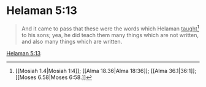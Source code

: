 # Helaman 5:13

> And it came to pass that these were the words which Helaman <u>taught</u>[^a] to his sons; yea, he did teach them many things which are not written, and also many things which are written.

[Helaman 5:13](https://www.churchofjesuschrist.org/study/scriptures/bofm/hel/5?lang=eng&id=p13#p13)


[^a]: [[Mosiah 1.4|Mosiah 1:4]]; [[Alma 18.36|Alma 18:36]]; [[Alma 36.1|36:1]]; [[Moses 6.58|Moses 6:58.]]

